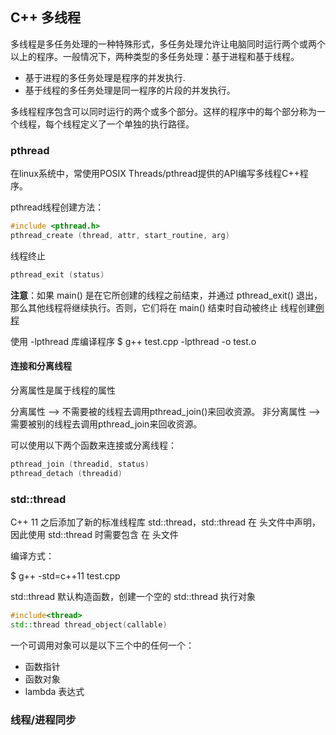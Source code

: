 ## C++ 多线程

多线程是多任务处理的一种特殊形式，多任务处理允许让电脑同时运行两个或两个以上的程序。一般情况下，两种类型的多任务处理：基于进程和基于线程。

 - 基于进程的多任务处理是程序的并发执行.
 - 基于线程的多任务处理是同一程序的片段的并发执行。

多线程程序包含可以同时运行的两个或多个部分。这样的程序中的每个部分称为一个线程，每个线程定义了一个单独的执行路径。

### pthread

在linux系统中，常使用POSIX Threads/pthread提供的API编写多线程C++程序。

pthread线程创建方法：
```cpp
#include <pthread.h>
pthread_create (thread, attr, start_routine, arg)
```

线程终止
```cpp
pthread_exit (status)
```
**注意**：如果 main() 是在它所创建的线程之前结束，并通过 pthread_exit() 退出，那么其他线程将继续执行。否则，它们将在 main() 结束时自动被终止
线程创建[例程](/Threads/pthread.cpp)

使用 -lpthread 库编译程序
    $ g++ test.cpp -lpthread -o test.o

#### 连接和分离线程
分离属性是属于线程的属性

分离属性    -->  不需要被的线程去调用pthread_join()来回收资源。
非分离属性  -->  需要被别的线程去调用pthread_join来回收资源。

可以使用以下两个函数来连接或分离线程：
```cpp
pthread_join (threadid, status) 
pthread_detach (threadid)
```

### std::thread
C++ 11 之后添加了新的标准线程库 std::thread，std::thread 在 <thread> 头文件中声明，因此使用 std::thread 时需要包含 在 <thread> 头文件

编译方式：

$ g++ -std=c++11 test.cpp 

std::thread 默认构造函数，创建一个空的 std::thread 执行对象

```cpp
#include<thread>
std::thread thread_object(callable)
```

一个可调用对象可以是以下三个中的任何一个：
- 函数指针
- 函数对象
- lambda 表达式

### 线程/进程同步



